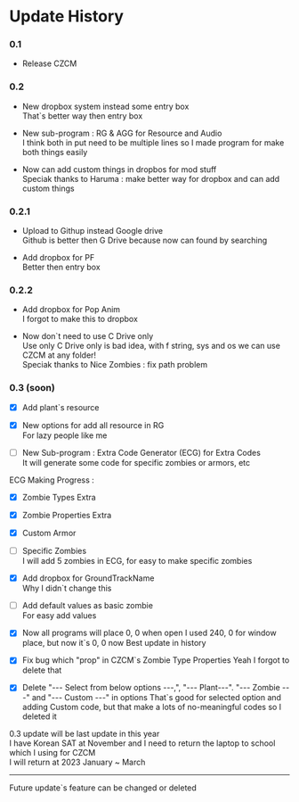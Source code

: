 # Update History

### 0.1

- Release CZCM

### 0.2

- New dropbox system instead some entry box  
That`s better way then entry box  

- New sub-program : RG & AGG for Resource and Audio  
I think both in put need to be multiple lines so I made program for make both things easily  

- Now can add custom things in dropbos for mod stuff  
Speciak thanks to Haruma : make better way for dropbox and can add custom things

### 0.2.1

- Upload to Githup instead Google drive  
Github is better then G Drive because now can found by searching  

- Add dropbox for PF  
Better then entry box  

### 0.2.2

- Add dropbox for Pop Anim  
I forgot to make this to dropbox  

- Now don`t need to use C Drive only  
Use only C Drive only is bad idea, with f string, sys and os we can use CZCM at any folder!  
Speciak thanks to Nice Zombies : fix path problem

### 0.3 (soon)

 - [x] Add plant`s resource
 - [x] New options for add all resource in RG  
For lazy people like me  

 - [ ] New Sub-program : Extra Code Generator (ECG) for Extra Codes  
It will generate some code for specific zombies or armors, etc  

ECG Making Progress : 
 - [x] Zombie Types Extra    
 - [x] Zombie Properties Extra 
 - [x] Custom Armor
 - [ ] Specific Zombies  
I will add 5 zombies in ECG, for easy to make specific zombies

 - [x] Add dropbox for GroundTrackName  
Why I didn`t change this  

 - [ ] Add default values as basic zombie  
For easy add values 

 - [x] Now all programs will place 0, 0 when open
I used 240, 0 for window place, but now it`s 0, 0 now
Best update in history

 - [x] Fix bug which "prop" in CZCM`s Zombie Type Properties
Yeah I forgot to delete that

 - [x] Delete "--- Select from below options ---,", "--- Plant---". "--- Zombie ---" and "--- Custom ---" in options
That`s good for selected option and adding Custom code, but that make a lots of no-meaningful codes so I deleted it

0.3 update will be last update in this year  
I have Korean SAT at November and I need to return the laptop to school which I using for CZCM  
I will return at 2023 January ~ March

---

Future update`s feature can be changed or deleted
